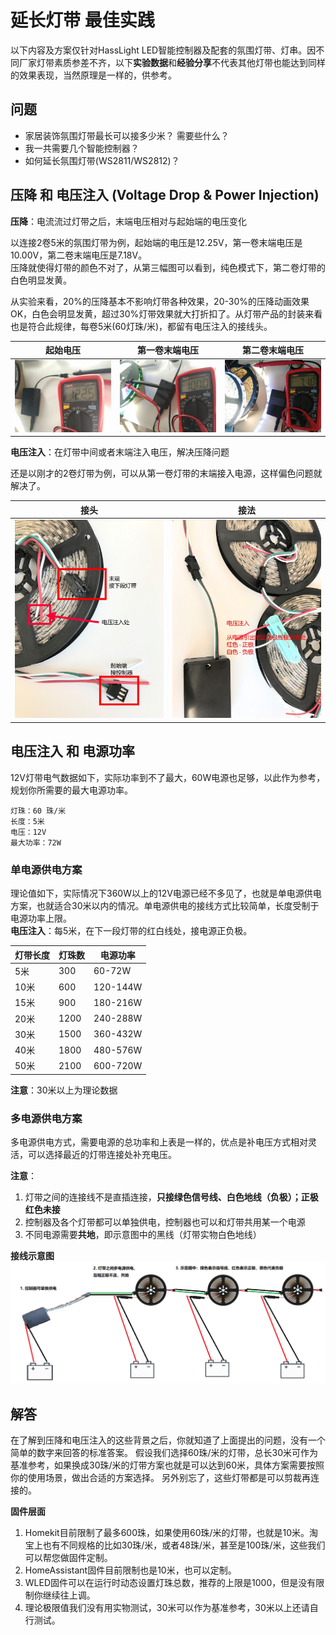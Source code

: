 # 延长灯带 最佳实践

以下内容及方案仅针对HassLight LED智能控制器及配套的氛围灯带、灯串。因不同厂家灯带素质参差不齐，以下**实验数据**和**经验分享**不代表其他灯带也能达到同样的效果表现，当然原理是一样的，供参考。

## 问题
* 家居装饰氛围灯带最长可以接多少米？ 需要些什么？ 
* 我一共需要几个智能控制器？
* 如何延长氛围灯带(WS2811/WS2812)？

## 压降 和 电压注入 (Voltage Drop & Power Injection)

**压降**：电流流过灯带之后，末端电压相对与起始端的电压变化

以连接2卷5米的氛围灯带为例，起始端的电压是12.25V，第一卷末端电压是10.00V，第二卷末端电压是7.18V。  
压降就使得灯带的颜色不对了，从第三幅图可以看到，纯色模式下，第二卷灯带的白色明显发黄。

从实验来看，20%的压降基本不影响灯带各种效果，20-30%的压降动画效果OK，白色会明显发黄，超过30%灯带效果就大打折扣了。从灯带产品的封装来看也是符合此规律，每卷5米(60灯珠/米)，都留有电压注入的接线头。

  起始电压 | 第一卷末端电压 | 第二卷末端电压 |
  --  | -- | -- 
![](../imgs/diy/voltage1.jpg ':size=400') | ![](../imgs/diy/voltage2.jpg ':size=400') | ![](../imgs/diy/voltage3.jpg ':size=400') 


 **电压注入**：在灯带中间或者末端注入电压，解决压降问题

还是以刚才的2卷灯带为例，可以从第一卷灯带的末端接入电源，这样偏色问题就解决了。

  接头 | 接法 | 
  --  | -- 
![](../imgs/diy/strip-wire.jpg ':size=400') | ![](../imgs/diy/strip-wire2.jpg ':size=400') 

## 电压注入 和 电源功率

12V灯带电气数据如下，实际功率到不了最大，60W电源也足够，以此作为参考，规划你所需要的最大电源功率。

    灯珠：60 珠/米
    长度：5米
    电压：12V
    最大功率：72W

### 单电源供电方案

  理论值如下，实际情况下360W以上的12V电源已经不多见了，也就是单电源供电方案，也就适合30米以内的情况。单电源供电的接线方式比较简单，长度受制于电源功率上限。  
  **电压注入**：每5米，在下一段灯带的红白线处，接电源正负极。  
  

  灯带长度 | 灯珠数 | 电源功率 | 
  --      | --     | --       |
  5米     | 300    | 60-72W   |
  10米    | 600    | 120-144W |
  15米    | 900    | 180-216W |
  20米    | 1200   | 240-288W |
  30米    | 1500   | 360-432W |
  40米    | 1800   | 480-576W |
  50米    | 2100   | 600-720W |

  **注意**：30米以上为理论数据

### 多电源供电方案

  多电源供电方式，需要电源的总功率和上表是一样的，优点是补电压方式相对灵活，可以选择最近的灯带连接处补充电压。
  
  **注意**：  
  1. 灯带之间的连接线不是直插连接，**只接绿色信号线、白色地线（负极）；正极红色未接**
  2. 控制器及各个灯带都可以单独供电，控制器也可以和灯带共用某一个电源
  3. 不同电源需要**共地**，即示意图中的黑线（灯带实物白色地线）  

  **接线示意图**
  ![](../imgs/diy/multiple-power-supply.png ':size=800')

## 解答
  在了解到压降和电压注入的这些背景之后，你就知道了上面提出的问题，没有一个简单的数字来回答的标准答案。
  假设我们选择60珠/米的灯带，总长30米可作为基准参考，如果换成30珠/米的灯带方案也就是可以达到60米，具体方案需要按照你的使用场景，做出合适的方案选择。
  另外别忘了，这些灯带都是可以剪裁再连接的。

**固件层面**
  1. Homekit目前限制了最多600珠，如果使用60珠/米的灯带，也就是10米。淘宝上也有不同规格的比如30珠/米，或者48珠/米，甚至是100珠/米，这些我们可以帮您做固件定制。  
  2. HomeAssistant固件目前限制也是10米，也可以定制。
  3. WLED固件可以在运行时动态设置灯珠总数，推荐的上限是1000，但是没有限制你继续往上调。
  4. 理论极限值我们没有用实物测试，30米可以作为基准参考，30米以上还请自行测试。

